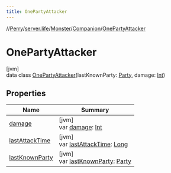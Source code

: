 ```yaml
---
title: OnePartyAttacker
---
```

//[Perry](../../../../../index.html)/[server.life](../../../index.html)/[Monster](../../index.html)/[Companion](../index.html)/[OnePartyAttacker](index.html)



# OnePartyAttacker



[jvm]\
data class [OnePartyAttacker](index.html)(lastKnownParty: [Party](../../../../net.server.world/-party/index.html), damage: [Int](https://kotlinlang.org/api/latest/jvm/stdlib/kotlin/-int/index.html))



## Properties


| Name | Summary |
|---|---|
| [damage](damage.html) | [jvm]<br>var [damage](damage.html): [Int](https://kotlinlang.org/api/latest/jvm/stdlib/kotlin/-int/index.html) |
| [lastAttackTime](last-attack-time.html) | [jvm]<br>var [lastAttackTime](last-attack-time.html): [Long](https://kotlinlang.org/api/latest/jvm/stdlib/kotlin/-long/index.html) |
| [lastKnownParty](last-known-party.html) | [jvm]<br>var [lastKnownParty](last-known-party.html): [Party](../../../../net.server.world/-party/index.html) |

